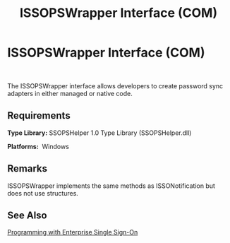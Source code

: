 ﻿---
title: ISSOPSWrapper Interface (COM)
TOCTitle: ISSOPSWrapper Interface (COM)
ms:assetid: 05f46e79-a404-43e7-93e2-bccfc692aac6
ms:mtpsurl: https://msdn.microsoft.com/library/Aa753935(v=BTS.80)
ms:contentKeyID: 51526000
ms.date: 08/30/2017
mtps_version: v=BTS.80
---

# ISSOPSWrapper Interface (COM)

 

The ISSOPSWrapper interface allows developers to create password sync adapters in either managed or native code.

## Requirements

**Type Library:** SSOPSHelper 1.0 Type Library (SSOPSHelper.dll)

**Platforms:**  Windows

## Remarks

ISSOPSWrapper implements the same methods as ISSONotification but does not use structures.

## See Also

[Programming with Enterprise Single Sign-On](https://msdn.microsoft.com/library/aa704508\(v=bts.80\))

